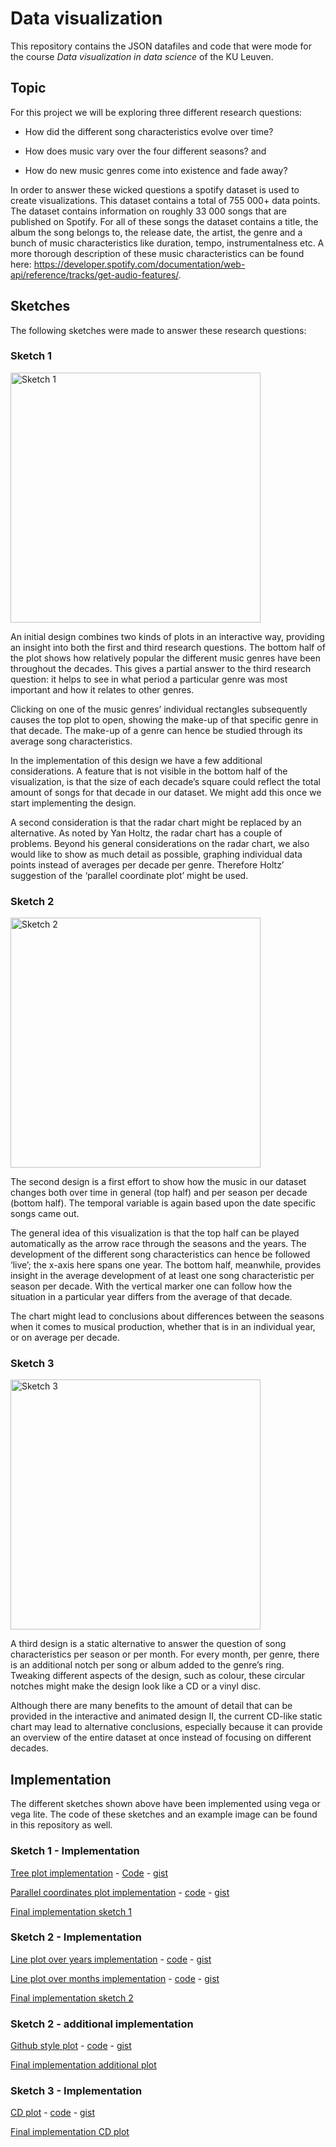 # Data visualization
This repository contains the JSON datafiles and code that were mode for the course *Data visualization in data science* of the KU Leuven.

## Topic
For this project we will be exploring three different research questions:

- How did the different song characteristics evolve over time?

- How does music vary over the four different seasons? and

- How do new music genres come into existence and fade away?

In order to answer these wicked questions a spotify dataset is used to create visualizations. This dataset contains a total of 755 000+ data points. The dataset contains information on roughly 33 000 songs that are published on Spotify. For all of these songs the dataset contains a title, the album the song belongs to, the release date, the artist, the genre and a bunch of music characteristics like duration, tempo, instrumentalness etc. A more thorough description of these music characteristics can be found here: https://developer.spotify.com/documentation/web-api/reference/tracks/get-audio-features/.

## Sketches
The following sketches were made to answer these research questions:

### Sketch 1
 <img src="https://miro.medium.com/max/875/1*MqmdlWBZ97Ph7aHS82AFJg.jpeg" alt="Sketch 1" class="center" height="400" width="400">
 
 An initial design combines two kinds of plots in an interactive way, providing an insight into both the first and third research questions. The bottom half of the plot shows how relatively popular the different music genres have been throughout the decades. This gives a partial answer to the third research question: it helps to see in what period a particular genre was most important and how it relates to other genres.

Clicking on one of the music genres’ individual rectangles subsequently causes the top plot to open, showing the make-up of that specific genre in that decade. The make-up of a genre can hence be studied through its average song characteristics.

In the implementation of this design we have a few additional considerations. A feature that is not visible in the bottom half of the visualization, is that the size of each decade’s square could reflect the total amount of songs for that decade in our dataset. We might add this once we start implementing the design.

A second consideration is that the radar chart might be replaced by an alternative. As noted by Yan Holtz, the radar chart has a couple of problems. Beyond his general considerations on the radar chart, we also would like to show as much detail as possible, graphing individual data points instead of averages per decade per genre. Therefore Holtz’ suggestion of the ‘parallel coordinate plot’ might be used.

### Sketch 2
 <img src="https://miro.medium.com/max/756/1*PNG3qVpfbtngguqwbe162g.png" alt="Sketch 2" class="center" height="400" width="400">
 
The second design is a first effort to show how the music in our dataset changes both over time in general (top half) and per season per decade (bottom half). The temporal variable is again based upon the date specific songs came out.

The general idea of this visualization is that the top half can be played automatically as the arrow race through the seasons and the years. The development of the different song characteristics can hence be followed ‘live’; the x-axis here spans one year. The bottom half, meanwhile, provides insight in the average development of at least one song characteristic per season per decade. With the vertical marker one can follow how the situation in a particular year differs from the average of that decade.

The chart might lead to conclusions about differences between the seasons when it comes to musical production, whether that is in an individual year, or on average per decade.

### Sketch 3
 <img src="https://miro.medium.com/max/898/1*DcM_GCHm-55kOvY2zwa6Mg.png" alt="Sketch 3" class="center" height="400" width="400">
 
 A third design is a static alternative to answer the question of song characteristics per season or per month. For every month, per genre, there is an additional notch per song or album added to the genre’s ring. Tweaking different aspects of the design, such as colour, these circular notches might make the design look like a CD or a vinyl disc.

Although there are many benefits to the amount of detail that can be provided in the interactive and animated design II, the current CD-like static chart may lead to alternative conclusions, especially because it can provide an overview of the entire dataset at once instead of focusing on different decades.

## Implementation
The different sketches shown above have been implemented using vega or vega lite. The code of these sketches and an example image can be found in this repository as well.

### Sketch 1 - Implementation
[Tree plot implementation](https://raw.githubusercontent.com/rubenkerkhofs/datavisualization/master/Plots/Tree%20plot/Tree%20plot.PNG) - [Code](https://raw.githubusercontent.com/rubenkerkhofs/datavisualization/master/Plots/Tree%20plot/code.txt) - [gist](https://gist.github.com/rubenkerkhofs/0623829646a24c3e455ba31625560598)

[Parallel coordinates plot implementation](https://raw.githubusercontent.com/rubenkerkhofs/datavisualization/master/Plots/Parallel%20coordinates%20plot/Parallel%20coordinates%20plot%20-%20vega.PNG) - [code](https://raw.githubusercontent.com/rubenkerkhofs/datavisualization/master/Plots/Parallel%20coordinates%20plot/code-vega.txt) - [gist](https://gist.github.com/rubenkerkhofs/4d1b8337ea0fe31ca0f5407654918321)

[Final implementation sketch 1](https://raw.githubusercontent.com/rubenkerkhofs/datavisualization/master/Plots/Parallel%20coordinates%20plot/Final%20implementation.PNG)

  
 ### Sketch 2 - Implementation
 
 [Line plot over years implementation](https://raw.githubusercontent.com/rubenkerkhofs/datavisualization/master/Plots/Line%20plot%20over%20years/plot.PNG) - [code](https://raw.githubusercontent.com/rubenkerkhofs/datavisualization/master/Plots/Line%20plot%20over%20years/code.txt) - [gist](https://gist.github.com/rubenkerkhofs/bd03982f456d88327672535869b9b757)
 
 [Line plot over months implementation](https://raw.githubusercontent.com/rubenkerkhofs/datavisualization/master/Plots/Lineplot%20over%20months/plot%20after%20editing.jpeg) - [code](https://raw.githubusercontent.com/rubenkerkhofs/datavisualization/master/Plots/Lineplot%20over%20months/code.txt) - [gist](https://gist.github.com/rubenkerkhofs/465ab4c5dd873f3bb7752a03d096618f)
 
 [Final implementation sketch 2](https://raw.githubusercontent.com/rubenkerkhofs/datavisualization/master/Plots/Line%20plot%20over%20years/Final%20implementation.PNG)
 
  
  ### Sketch 2 - additional implementation
  
  [Github style plot](https://raw.githubusercontent.com/rubenkerkhofs/datavisualization/master/Plots/Additional%20plot%20-%20github%20style/Implementation.PNG) - [code](https://raw.githubusercontent.com/rubenkerkhofs/datavisualization/master/Plots/Additional%20plot%20-%20github%20style/code.txt) - [gist](https://gist.github.com/rubenkerkhofs/9f5d816f38616c024dbeafb80995c081)
  
  [Final implementation additional plot](https://raw.githubusercontent.com/rubenkerkhofs/datavisualization/master/Plots/Additional%20plot%20-%20github%20style/Implementation.PNG)
  
  
 ### Sketch 3 - Implementation
 [CD plot](https://github.com/rubenkerkhofs/datavisualization/blob/master/Plots/CD%20chart/plot.PNG?raw=true) - [code](https://raw.githubusercontent.com/rubenkerkhofs/datavisualization/master/Plots/CD%20chart/code.txt) - [gist](https://gist.github.com/rubenkerkhofs/c8959d7e496cda6903c6c89bdbd26050)
 
  
  [Final implementation CD plot](https://raw.githubusercontent.com/rubenkerkhofs/datavisualization/master/Plots/CD%20chart/Implementation.PNG)
